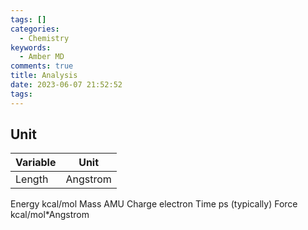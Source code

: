 ```yaml
---
tags: []
categories:
  - Chemistry
keywords:
  - Amber MD
comments: true
title: Analysis
date: 2023-06-07 21:52:52
tags:
---
```



## Unit


|Variable | Unit |
|----|----|
|Length| Angstrom
Energy kcal/mol
Mass AMU
Charge electron
Time ps (typically)
Force kcal/mol*Angstrom

